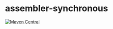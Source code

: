 # assembler-synchronous

[![Maven Central](https://maven-badges.herokuapp.com/maven-central/io.github.pellse/assembler-synchronous/badge.svg)](https://maven-badges.herokuapp.com/maven-central/io.github.pellse/assembler-synchronous)
